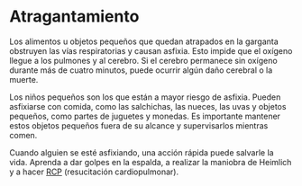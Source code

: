 Atragantamiento
===============


Los alimentos u objetos pequeños que quedan atrapados en la garganta obstruyen las vías respiratorias y causan asfixia. Esto impide que el oxígeno llegue a los pulmones y al cerebro. Si el cerebro permanece sin oxígeno durante más de cuatro minutos, puede ocurrir algún daño cerebral o la muerte. 


Los niños pequeños son los que están a mayor riesgo de asfixia. Pueden asfixiarse con comida, como las salchichas, las nueces, las uvas y objetos pequeños, como partes de juguetes y monedas. Es importante mantener estos objetos pequeños fuera de su alcance y supervisarlos mientras comen. 


Cuando alguien se esté asfixiando, una acción rápida puede salvarle la vida. Aprenda a dar golpes en la espalda, a realizar la maniobra de Heimlich y a hacer [RCP](https://medlineplus.gov/spanish/cpr.html) (resucitación cardiopulmonar). 

